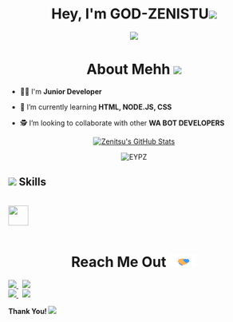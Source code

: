 <h1 align="center"><b>Hey, I'm GOD-ZENISTU</b><img src="https://raw.githubusercontent.com/TOXIC-DEVIL/TOXIC-DEVIL/TOXIC-DEVIL-OFFICIAL/media/Hi.gif" width="35"></h1>

<p align="center">
  <a href="https://github.com/godzenitsu"><img src="https://readme-typing-svg.demolab.com/?lines=<Junior+Developer/>&font=Time+New+Roman&color=90EE90&size=25&center=true&vCenter=true&width=600&height=100"></a>
</p>

<h1 align="center"><b>About Mehh </b><img src="https://i.pinimg.com/originals/c1/e9/51/c1e95172d8c115d66148cb9ad68c1c74.gif" width="35"></h1>

- 🧑‍🏫 I'm  **Junior Developer**

- 📖 I’m currently learning **HTML, NODE.JS, CSS**

- 🕵️ I’m looking to collaborate with other **WA BOT DEVELOPERS**

<p align="center">
  <a href="https://github.com/godzenitsu"> <img  alt="Zenitsu's GitHub Stats" src="https://awesome-github-stats.azurewebsites.net/user-stats/godzenitsu?cardType=github&theme=github-dark&preferLogin=true" />  </a>

<p align="center"> <img src="https://komarev.com/ghpvc/?username=sataniceypz&label=Profile%20Views&color=ffa500&style=flat" alt="EYPZ" /> </p>

## <img src="https://media2.giphy.com/media/QssGEmpkyEOhBCb7e1/giphy.gif?cid=ecf05e47a0n3gi1bfqntqmob8g9aid1oyj2wr3ds3mg700bl&rid=giphy.gif" width ="35"><b> Skills</b>
<br>

<div style="display: flex;">
    <img src="https://www.citypng.com/public/uploads/small/11662226392uom4gsi9ddb1c81ipfx2u4imargvwq7uskhdui1pj4f6xufjz0jkfzqzduhjuifts0dzcnykgszw6isfutq2nlwb51ef4gm0dt8d.png" height="40px" width="40px">
  
</div><br>

<h1 align="center"><b>Reach Me Out </b><img src="https://github.com/0xAbdulKhalid/0xAbdulKhalid/raw/main/assets/mdImages/handshake.gif" width="55"></h1>

  <a href="mailto:godzenitsu12@gmail.com?subject=[%20GITHUB%20]%20">
    <img src="https://img.shields.io/badge/Gmail-D14836?style=for-the-badge&logo=gmail&logoColor=white" />
  </a>&nbsp;
  <a href="https://www.instagram.com/whoois.zenitsu">
    <img src="https://img.shields.io/badge/Instagram-E75480?style=for-the-badge&logo=instagram&logoColor=white" />
  </a><br>

  <a href="https://wa.me/message/917907387121">
    <img src="https://img.shields.io/badge/WhatsApp-green?style=for-the-badge&logo=WhatsApp&logoColor=white" />
  </a>&nbsp;
  
<a href="https://t.me/godzenitsu">
    <img src="https://img.shields.io/badge/Github-2AABEE?style=for-the-badge&logo=telegram&logoColor=white" />
  </a><br>
<b>

<p>Thank You! <img src="https://em-content.zobj.net/source/noto-emoji-animations/344/upside-down-face_1f643.gif" hight ="20px" width ="20px"></p>
